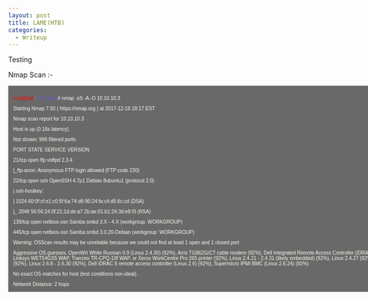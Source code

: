 ```yaml
---
layout: post
title: LAME(HTB)
categories:
  - Writeup
---
```

Testing

Nmap Scan :-
<div style="height:400px;width:800px;overflow:auto;background-color:dimGray ;color:FloralWhite;scrollbar-base-color:gold;font-family:sans-serif;padding:10px;">
<font size="-2">
  <p><font color="red">root@kali</font>:<font color="SlateBlue ">~/Desktop</font># nmap -sS -A -O 10.10.10.3</p>
<p>Starting Nmap 7.50 ( https://nmap.org ) at 2017-12-16 18:17 EST</p>
<p>Nmap scan report for 10.10.10.3</p>
<p>Host is up (0.16s latency).</p>
<p>Not shown: 996 filtered ports</p>
<p>PORT STATE SERVICE VERSION</p>
<p>21/tcp open ftp vsftpd 2.3.4</p>
<p>|_ftp-anon: Anonymous FTP login allowed (FTP code 230)</p>
<p>22/tcp open ssh OpenSSH 4.7p1 Debian 8ubuntu1 (protocol 2.0)</p>
<p>| ssh-hostkey:</p>
<p>| 1024 60:0f:cf:e1:c0:5f:6a:74:d6:90:24:fa:c4:d5:6c:cd (DSA)</p>
<p>|_ 2048 56:56:24:0f:21:1d:de:a7:2b:ae:61:b1:24:3d:e8:f3 (RSA)</p>
<p>139/tcp open netbios-ssn Samba smbd 3.X - 4.X (workgroup: WORKGROUP)</p>
<p>445/tcp open netbios-ssn Samba smbd 3.0.20-Debian (workgroup: WORKGROUP)</p>
<p>Warning: OSScan results may be unreliable because we could not find at least 1 open and 1 closed port</p>
<p>Aggressive OS guesses: OpenWrt White Russian 0.9 (Linux 2.4.30) (92%), Arris TG862G/CT cable modem (92%), Dell Integrated Remote Access Controller (iDRAC6) (92%), Linksys WET54GS5 WAP, Tranzeo TR-CPQ-19f WAP, or Xerox WorkCentre Pro 265 printer (92%), Linux 2.4.21 - 2.4.31 (likely embedded) (92%), Linux 2.4.27 (92%), Linux 2.6.22 (92%), Linux 2.6.8 - 2.6.30 (92%), Dell iDRAC 6 remote access controller (Linux 2.6) (92%), Supermicro IPMI BMC (Linux 2.6.24) (92%)</p>
<p>No exact OS matches for host (test conditions non-ideal).</p>
<p>Network Distance: 2 hops</p>
<p>Service Info: OSs: Unix, Linux; CPE: cpe:/o:linux:linux_kernel</p>
<p>Host script results:</p>
<p>| smb-os-discovery:</p>
<p>| OS: Unix (Samba 3.0.20-Debian)</p>
<p>| NetBIOS computer name:</p>
<p>| Workgroup: WORKGROUP\x00</p>
<p>|_ System time: 2017-12-13T13:56:42-05:00</p>
<p>TRACEROUTE (using port 22/tcp)</p>
<p>HOP RTT ADDRESS</p>
<p>1 164.82 ms 10.10.14.1</p>
<p>2 164.95 ms 10.10.10.3</p>
<p>OS and Service detection performed. Please report any incorrect results at https://nmap.org/submit/ .</p>
<p>Nmap done: 1 IP address (1 host up) scanned in 84.01 seconds</p>
</font>
